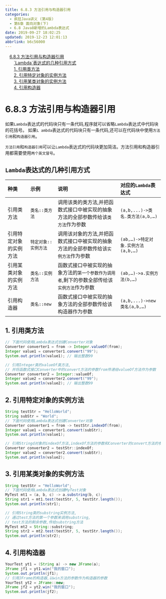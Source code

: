 ```yaml
---
title: 6.8.3 方法引用与构造器引用
categories: 
  - 疯狂Java讲义 (第4版)
  - 第6章 面向对象(下)
  - 6.8 Java8新增的Lambda表达式
date: 2019-09-27 18:02:25
updated: 2019-12-23 12:01:13
abbrlink: b6c56000
---
```

<div id='my_toc'><a href="/JavaReadingNotes/b6c56000/#6-8-3-方法引用与构造器引用" class="header_1">6.8.3 方法引用与构造器引用</a>&nbsp;<br><a href="/JavaReadingNotes/b6c56000/#-Lambda-表达式的几种引用方式" class="header_2">`Lambda`表达式的几种引用方式</a>&nbsp;<br><a href="/JavaReadingNotes/b6c56000/#1-引用类方法" class="header_2">1. 引用类方法</a>&nbsp;<br><a href="/JavaReadingNotes/b6c56000/#2-引用特定对象的实例方法" class="header_2">2. 引用特定对象的实例方法</a>&nbsp;<br><a href="/JavaReadingNotes/b6c56000/#3-引用某类对象的实例方法" class="header_2">3. 引用某类对象的实例方法</a>&nbsp;<br><a href="/JavaReadingNotes/b6c56000/#4-引用构造器" class="header_2">4. 引用构造器</a>&nbsp;<br></div>
<style>.header_1{margin-left: 1em;}.header_2{margin-left: 2em;}.header_3{margin-left: 3em;}.header_4{margin-left: 4em;}.header_5{margin-left: 5em;}.header_6{margin-left: 6em;}</style>
<!--more-->
<script>if (navigator.platform.search('arm')==-1){document.getElementById('my_toc').style.display = 'none';}var e,p = document.getElementsByTagName('p');while (p.length>0) {e = p[0];e.parentElement.removeChild(e);}</script>

<!--end-->
<!--SSTStart-->
# 6.8.3 方法引用与构造器引用 #
如果`Lambda`表达式的代码块只有一条代码,程序就可以省略`Lambda`表达式中代码块的花括号。
如果`L ambda`表达式的代码块只有一条代码,还可以在代码块中使用`方法引用`和`构造器引用`。

`方法引用`和`构造器引用`可以让`Lambda`表达式的代码块更加简洁。方法引用和构造器引用都需要使用`两个英文冒号`。 
## `Lambda`表达式的几种引用方式 ##

|种类|示例|说明|对应的`Lambda`表达式|
|:---|:---|:---|:---|
|引用类方法|`类名::类方法`|调用该类的类方法,并把函数式接口中被实现的抽象方法的全部参数传给该`类方法`作为参数|`(a,b,...)->类名.类方法(a,b,…)`|
|引用特定对象的实例方法|`特定对象::实例方法`|调用该对象的方法,并把函数式接口中被实现的抽象方法的全部参数传给该`实例方法`作为参数|`(ab,…)->特定对象.实例方法(a,b,…)`|
|引用某类对象的实例方法|`类名::实例方法`|函数式接口中被实现的抽象方法的`第一个参数作为调用者`,剩下的参数全部传给该`实例方法`作为参数|`(ab,…)->a.实例方法(b,…)`|
|引用构造器|`类名::new`|函数式接口中被实现的抽象方法的全部参数传给该构造器作为参数|`(a,b,...)->new 类名(a,b,…)`|
<!--SSTStop-->
## 1. 引用类方法 ##
```java
// 下面代码使用Lambda表达式创建Converter对象
Converter converter1 = from -> Integer.valueOf(from);
Integer value1 = converter1.convert("99");
System.out.println(value1); // 输出整数99

// 引用Integer类的valueOf类方法,
// 并将函数式接口Converter中的convert方法的参数from传递给valueOf方法作为参数
Converter converter2 = Integer::valueOf;
Integer value2 = converter2.convert("99");
System.out.println(value2); // 输出整数99
```
## 2. 引用特定对象的实例方法 ##
```java
String testStr = "HelloWorld";
String subStr = "World";
// 下面代码使用Lambda表达式创建Converter对象
Converter converter1 = from -> testStr.indexOf(from);
Integer value1 = converter1.convert(subStr);
System.out.println(value1);

// 引用Stringd对象的indexOf方法,indexOf方法的参数和Converter的convert方法的参数一样。
Converter converter2 = testStr::indexOf;
Integer value2 = converter2.convert(subStr);
System.out.println(value2);
```
## 3. 引用某类对象的实例方法 ##
```java
String testStr = "HelloWorld";
// 下面代码使用Lambda表达式创建MyTest对象
MyTest mt1 = (a, b, c) -> a.substring(b, c);
String str1 = mt1.test(testStr, 5, testStr.length());
System.out.println(str1);

// 引用String类的substring实例方法,
// 通过test方法的第一个参数来调用substring,
// test方法的剩余参数,传给substring方法
MyTest mt2 = String::substring;
String str2 = mt2.test(testStr, 5, testStr.length());
System.out.println(str2);
```
## 4. 引用构造器 ##
```java
YourTest yt1 = (String a) -> new JFrame(a);
JFrame jf1 = yt1.win("我的窗口");
System.out.println(jf1);
// 引用JFrame的构造器,以win方法的参数作为构造器的参数
YourTest yt2 = JFrame::new;
JFrame jf2 = yt2.win("我的窗口");
System.out.println(jf2);
```

